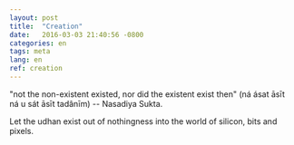 ```yaml
---
layout: post
title:  "Creation"
date:   2016-03-03 21:40:56 -0800
categories: en
tags: meta
lang: en
ref: creation
---
```


"not the non-existent existed, nor did the existent exist then" (ná ásat āsīt ná u sát āsīt tadânīm) -- Nasadiya Sukta.

Let the udhan exist out of nothingness into the world of silicon, bits and pixels.
